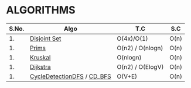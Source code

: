# ALGORITHMS

|S.No. | Algo | T.C | S.C|
| ---| ----|----|----|
| 1. | [Disjoint Set](https://github.com/NamanManjkhola/ALGORITHM/blob/d6f4cf14141e70ffc3bd0dbe4c2bc772cdbd4a45/Disjoint_set.md) | O(4x)/O(1)  | O(n) |
| 1. | [Prims](https://github.com/NamanManjkhola/ALGORITHM/blob/d6f4cf14141e70ffc3bd0dbe4c2bc772cdbd4a45/Prims_Using_PQ.md) | O(n2) / O(nlogn) | O(n)  |
| 1. | [Kruskal](https://github.com/NamanManjkhola/ALGORITHM/blob/d6f4cf14141e70ffc3bd0dbe4c2bc772cdbd4a45/Kruskal.cpp) | O(nlogn) | O(n) |
| 1. | [Dijkstra](https://github.com/NamanManjkhola/ALGORITHM/blob/d6f4cf14141e70ffc3bd0dbe4c2bc772cdbd4a45/Dijkstra.cpp) | O(n2) / O(ElogV) | O(n) |
| 1. | [CycleDetectionDFS](https://github.com/NamanManjkhola/ALGORITHM/blob/d6f4cf14141e70ffc3bd0dbe4c2bc772cdbd4a45/undirected%20graph%20cycle%20detection/usingDFS.cpp) / [CD_BFS](https://github.com/NamanManjkhola/ALGORITHM/blob/d6f4cf14141e70ffc3bd0dbe4c2bc772cdbd4a45/undirected%20graph%20cycle%20detection/usingBFS.cpp) | O(V+E) | O(n)  |
